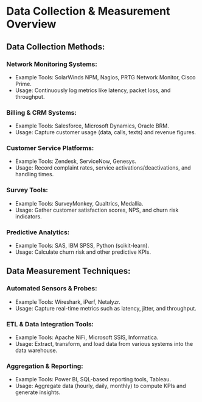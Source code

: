# Data Collection & Measurement Overview


## Data Collection Methods:

### Network Monitoring Systems:
- Example Tools: SolarWinds NPM, Nagios, PRTG Network Monitor, Cisco Prime.
- Usage: Continuously log metrics like latency, packet loss, and throughput.

### Billing & CRM Systems:
- Example Tools: Salesforce, Microsoft Dynamics, Oracle BRM.
- Usage: Capture customer usage (data, calls, texts) and revenue figures.

### Customer Service Platforms:
- Example Tools: Zendesk, ServiceNow, Genesys.
- Usage: Record complaint rates, service activations/deactivations, and handling times.

### Survey Tools:
- Example Tools: SurveyMonkey, Qualtrics, Medallia.
- Usage: Gather customer satisfaction scores, NPS, and churn risk indicators.

### Predictive Analytics:
- Example Tools: SAS, IBM SPSS, Python (scikit-learn).
- Usage: Calculate churn risk and other predictive KPIs.


## Data Measurement Techniques:

### Automated Sensors & Probes:
- Example Tools: Wireshark, iPerf, Netalyzr.
- Usage: Capture real-time metrics such as latency, jitter, and throughput.

### ETL & Data Integration Tools:
- Example Tools: Apache NiFi, Microsoft SSIS, Informatica.
- Usage: Extract, transform, and load data from various systems into the data warehouse.

### Aggregation & Reporting:
- Example Tools: Power BI, SQL-based reporting tools, Tableau.
- Usage: Aggregate data (hourly, daily, monthly) to compute KPIs and generate insights.
